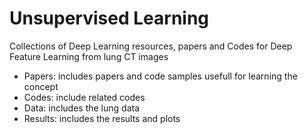 # Unsupervised Learning 
Collections of Deep Learning resources, papers and Codes for Deep Feature Learning from lung CT images

- Papers: includes papers and code samples usefull for learning the concept
- Codes: include related codes
- Data: includes the lung data  
- Results: includes the results and plots 


